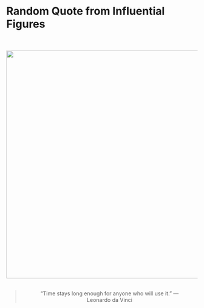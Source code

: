 # Random Quote from Influential Figures

<div align="center">
  <br>
  <br>
  <a href="https://en.wikipedia.org/wiki/Vitruvian_Man" title="Vitruvian Man - Wikipedia"><img src="https://upload.wikimedia.org/wikipedia/commons/2/22/Da_Vinci_Vitruve_Luc_Viatour.jpg" width="600px"></a>
  <br>
  <br>
  <blockquote>&ldquo;Time stays long enough for anyone who will use it.&rdquo; &mdash; <footer>Leonardo da Vinci</footer></blockquote>
</div>
  